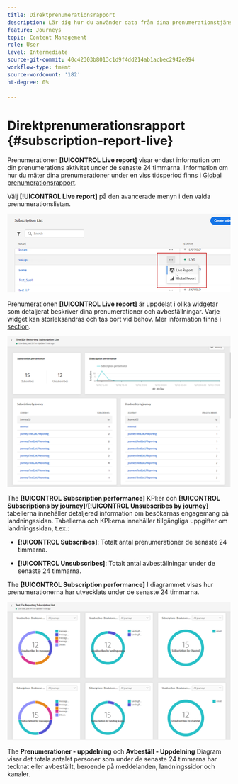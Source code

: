 ```yaml
---
title: Direktprenumerationsrapport
description: Lär dig hur du använder data från dina prenumerationstjänster med prenumerationsrapporten
feature: Journeys
topic: Content Management
role: User
level: Intermediate
source-git-commit: 40c42303b8013c1d9f4dd214ab1acbec2942e094
workflow-type: tm+mt
source-wordcount: '182'
ht-degree: 0%

---
```


# Direktprenumerationsrapport {#subscription-report-live}

Prenumerationen **[!UICONTROL Live report]** visar endast information om din prenumerations aktivitet under de senaste 24 timmarna. Information om hur du mäter dina prenumerationer under en viss tidsperiod finns i [Global prenumerationsrapport](subscription-report-global.md).

Välj **[!UICONTROL Live report]** på den avancerade menyn i den valda prenumerationslistan.

![](assets/subscription_report_6.png)

Prenumerationen **[!UICONTROL Live report]** är uppdelat i olika widgetar som detaljerat beskriver dina prenumerationer och avbeställningar. Varje widget kan storleksändras och tas bort vid behov. Mer information finns i [section](live-report.md).

![](assets/subscription_report_3.png)

The **[!UICONTROL Subscription performance]** KPI:er och **[!UICONTROL Subscriptions by journey]**/**[!UICONTROL Unsubscribes by journey]** tabellerna innehåller detaljerad information om besökarnas engagemang på landningssidan. Tabellerna och KPI:erna innehåller tillgängliga uppgifter om landningssidan, t.ex.:

* **[!UICONTROL Subscribes]**: Totalt antal prenumerationer de senaste 24 timmarna.

* **[!UICONTROL Unsubscribes]**: Totalt antal avbeställningar under de senaste 24 timmarna.

The **[!UICONTROL Subscription performance]** I diagrammet visas hur prenumerationerna har utvecklats under de senaste 24 timmarna.

![](assets/subscription_report_4.png)

The **Prenumerationer - uppdelning** och **Avbeställ - Uppdelning** Diagram visar det totala antalet personer som under de senaste 24 timmarna har tecknat eller avbeställt, beroende på meddelanden, landningssidor och kanaler.

